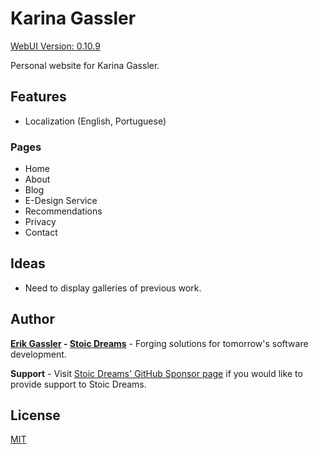 # Karina Gassler

[WebUI Version: 0.10.9](https://github.com/StoicDreams/WebUI)

Personal website for Karina Gassler.

## Features

- Localization (English, Portuguese)

### Pages

- Home
- About
- Blog
- E-Design Service
- Recommendations
- Privacy
- Contact

## Ideas

- Need to display galleries of previous work.

## Author

**[Erik Gassler](https://www.erikgassler.com) - [Stoic Dreams](https://www.stoicdreams.com)** - Forging solutions for tomorrow's software development.

**Support** - Visit [Stoic Dreams' GitHub Sponsor page](https://github.com/sponsors/StoicDreams) if you would like to provide support to Stoic Dreams.

## License

[MIT](LICENSE)
